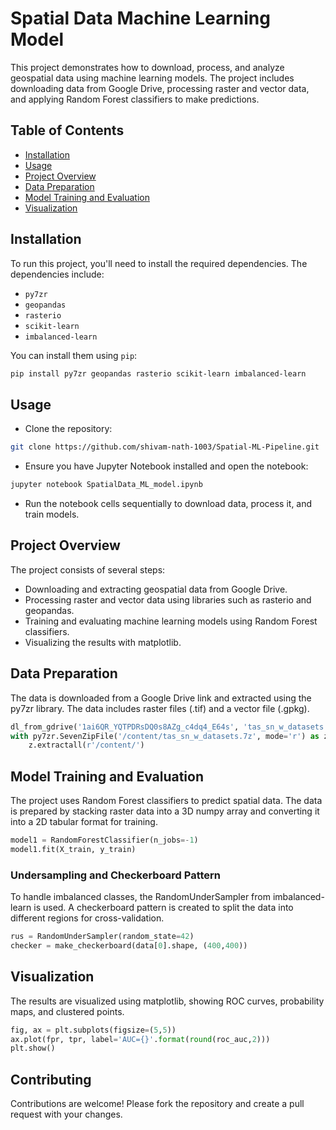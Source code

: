 # Spatial Data Machine Learning Model

This project demonstrates how to download, process, and analyze geospatial data using machine learning models. The project includes downloading data from Google Drive, processing raster and vector data, and applying Random Forest classifiers to make predictions.

## Table of Contents

- [Installation](#installation)
- [Usage](#usage)
- [Project Overview](#project-overview)
- [Data Preparation](#data-preparation)
- [Model Training and Evaluation](#model-training-and-evaluation)
- [Visualization](#visualization)

## Installation

To run this project, you'll need to install the required dependencies. The dependencies include:

- `py7zr`
- `geopandas`
- `rasterio`
- `scikit-learn`
- `imbalanced-learn`

You can install them using `pip`:

```bash
pip install py7zr geopandas rasterio scikit-learn imbalanced-learn
```
## Usage

- Clone the repository:
```bash
git clone https://github.com/shivam-nath-1003/Spatial-ML-Pipeline.git
```
- Ensure you have Jupyter Notebook installed and open the notebook:
```bash
jupyter notebook SpatialData_ML_model.ipynb
```
- Run the notebook cells sequentially to download data, process it, and train models.

## Project Overview
The project consists of several steps:

- Downloading and extracting geospatial data from Google Drive.
- Processing raster and vector data using libraries such as rasterio and geopandas.
- Training and evaluating machine learning models using Random Forest classifiers.
- Visualizing the results with matplotlib.

## Data Preparation
The data is downloaded from a Google Drive link and extracted using the py7zr library. The data includes raster files (.tif) and a vector file (.gpkg).

```python
dl_from_gdrive('1ai6QR_YQTPDRsDQ0s8AZg_c4dq4_E64s', 'tas_sn_w_datasets.7z')
with py7zr.SevenZipFile('/content/tas_sn_w_datasets.7z', mode='r') as z:
    z.extractall(r'/content/')
```

## Model Training and Evaluation
The project uses Random Forest classifiers to predict spatial data. The data is prepared by stacking raster data into a 3D numpy array and converting it into a 2D tabular format for training.

```python
model1 = RandomForestClassifier(n_jobs=-1)
model1.fit(X_train, y_train)
```
### Undersampling and Checkerboard Pattern
To handle imbalanced classes, the RandomUnderSampler from imbalanced-learn is used. A checkerboard pattern is created to split the data into different regions for cross-validation.

```python
rus = RandomUnderSampler(random_state=42)
checker = make_checkerboard(data[0].shape, (400,400))
```
## Visualization
The results are visualized using matplotlib, showing ROC curves, probability maps, and clustered points.

```python
fig, ax = plt.subplots(figsize=(5,5))
ax.plot(fpr, tpr, label='AUC={}'.format(round(roc_auc,2)))
plt.show()
```
## Contributing
Contributions are welcome! Please fork the repository and create a pull request with your changes.
